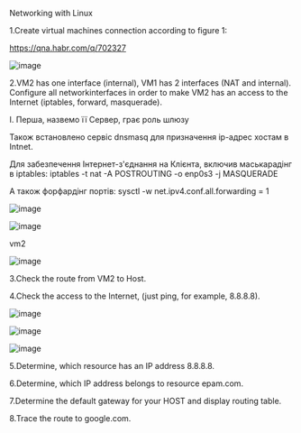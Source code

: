 Networking with Linux 

1.Create virtual machines connection according to figure 1:

https://qna.habr.com/q/702327

![image](https://user-images.githubusercontent.com/58170246/129625046-72f91d78-08df-4e3e-bd53-73eca07e48c4.png)




2.VM2 has one interface (internal), VM1 has 2 interfaces (NAT and internal). Configure  all networkinterfaces in order to make VM2 has an access to the Internet (iptables, forward, masquerade).  

I. Перша, назвемо її Сервер, грає роль шлюзу

Також встановлено сервіс dnsmasq для призначення ip-адрес хостам в Intnet.

Для забезпечення Інтернет-з'єднання на Клієнта, включив маськарадінг в iptables:
iptables -t nat -A POSTROUTING -o enp0s3 -j MASQUERADE

А також форфардінг портів:
sysctl -w net.ipv4.conf.all.forwarding = 1

![image](https://user-images.githubusercontent.com/58170246/135130505-2501c821-483a-43bd-ad1c-2d924db5e041.png)

![image](https://user-images.githubusercontent.com/58170246/135130969-7325a7ce-b77f-42cf-80dd-fe09fffae82d.png)


vm2

![image](https://user-images.githubusercontent.com/58170246/135136933-35bc4785-d248-49fd-b5dd-74f1b1b3d7cd.png)



3.Check the route from VM2 to Host. 

4.Check the access to the Internet, (just ping, for example, 8.8.8.8). 

![image](https://user-images.githubusercontent.com/58170246/135140732-ed1f4d29-9b32-4614-9136-325c2ffbefe2.png)

![image](https://user-images.githubusercontent.com/58170246/135142069-74f6c99a-d307-4404-bc74-94b1ffa236ef.png)



![image](https://user-images.githubusercontent.com/58170246/135072317-4f72cb24-609d-4d8a-895e-74b6be778c53.png)


5.Determine, which  resource has an IP address 8.8.8.8.

6.Determine, which  IP address belongs to resource epam.com. 

7.Determine the default gateway for your HOST and display routing table. 

8.Trace the route to google.com. 

